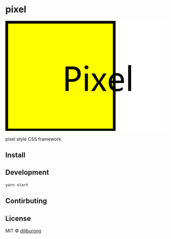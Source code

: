 # pixel

![](https://github.com/diliburong/pixel/raw/master/media/pixel-logo.png)

pixel style CSS framework.


## Install

## Development

```bash
yarn start
```

## Contirbuting


## License

MIT © [diliburong](https://github.com/diliburong)